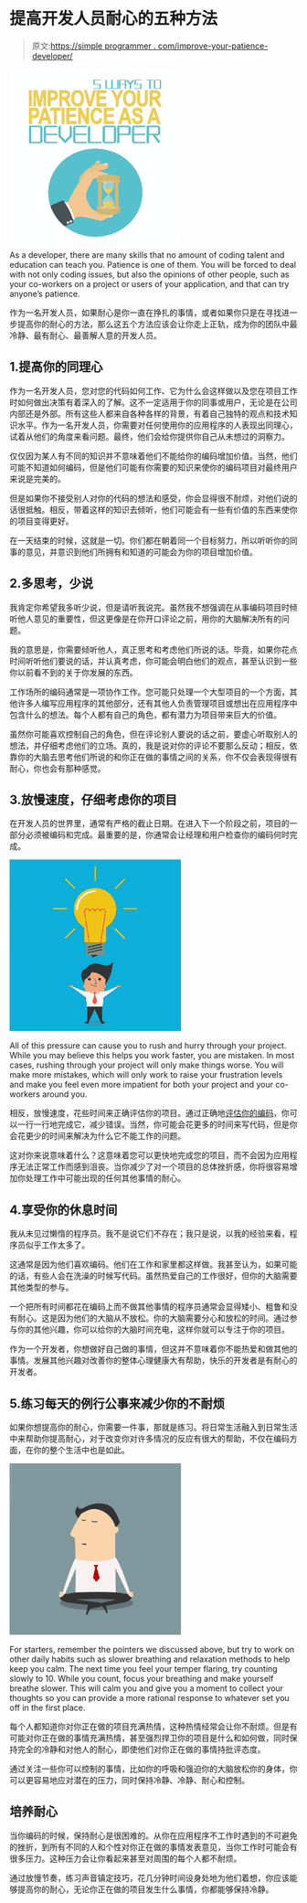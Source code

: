 # 提高开发人员耐心的五种方法

> 原文:[https://simple programmer . com/improve-your-patience-developer/](https://simpleprogrammer.com/improve-your-patience-developer/)

![](img/02a9b6d131d8e57364c9ca3a2d4f3889.png)

As a developer, there are many skills that no amount of coding talent and education can teach you. Patience is one of them. You will be forced to deal with not only coding issues, but also the opinions of other people, such as your co-workers on a project or users of your application, and that can try anyone’s patience.

作为一名开发人员，如果耐心是你一直在挣扎的事情，或者如果你只是在寻找进一步提高你的耐心的方法，那么这五个方法应该会让你走上正轨，成为你的团队中最冷静、最有耐心、最善解人意的开发人员。

## 1.提高你的同理心

作为一名开发人员，您对您的代码如何工作、它为什么会这样做以及您在项目工作时如何做出决策有着深入的了解。这不一定适用于你的同事或用户，无论是在公司内部还是外部。所有这些人都来自各种各样的背景，有着自己独特的观点和技术知识水平。作为一名开发人员，你需要对任何使用你的应用程序的人表现出同理心，试着从他们的角度来看问题。最终，他们会给你提供你自己从未想过的洞察力。

仅仅因为某人有不同的知识并不意味着他们不能给你的编码增加价值。当然，他们可能不知道如何编码，但是他们可能有你需要的知识来使你的编码项目对最终用户来说是完美的。

但是如果你不接受别人对你的代码的想法和感受，你会显得很不耐烦，对他们说的话很抵触。相反，带着这样的知识去倾听，他们可能会有一些有价值的东西来使你的项目变得更好。

在一天结束的时候，这就是一切。你们都在朝着同一个目标努力，所以听听你的同事的意见，并意识到他们所拥有和知道的可能会为你的项目增加价值。

## 2.多思考，少说

我肯定你希望我多听少说，但是请听我说完。虽然我不想强调在从事编码项目时倾听他人意见的重要性，但这更像是在你开口评论之前，用你的大脑解决所有的问题。

我的意思是，你需要倾听他人，真正思考和考虑他们所说的话。毕竟，如果你花点时间听听他们要说的话，并认真考虑，你可能会明白他们的观点，甚至认识到一些你以前看不到的关于你发展的东西。

工作场所的编码通常是一项协作工作。您可能只处理一个大型项目的一个方面，其他许多人编写应用程序的其他部分，还有其他人负责管理项目或想出在应用程序中包含什么的想法。每个人都有自己的角色，都有潜力为项目带来巨大的价值。

虽然你可能喜欢控制自己的角色，但在评论别人要说的话之前，要虚心听取别人的想法，并仔细考虑他们的立场。真的，我是说对你的评论不要那么反动；相反，依靠你的大脑去思考他们所说的和你正在做的事情之间的关系，你不仅会表现得很有耐心，你也会有那种感觉。

## 3.放慢速度，仔细考虑你的项目

在开发人员的世界里，通常有严格的截止日期。在进入下一个阶段之前，项目的一部分必须被编码和完成。最重要的是，你通常会让经理和用户检查你的编码何时完成。

![](img/44b468e3aae1321a63d26a07db4f8886.png)

All of this pressure can cause you to rush and hurry through your project. While you may believe this helps you work faster, you are mistaken. In most cases, rushing through your project will only make things worse. You will make more mistakes, which will only work to raise your frustration levels and make you feel even more impatient for both your project and your co-workers around you.

相反，放慢速度，花些时间来正确评估你的项目。通过正确地[评估你的编码](https://simpleprogrammer.com/coding-problem-solving-skills/)，你可以一行一行地完成它，减少错误。当然，你可能会花更多的时间来写代码，但是你会花更少的时间来解决为什么它不能工作的问题。

这对你来说意味着什么？这意味着您可以更快地完成您的项目，而不会因为应用程序无法正常工作而感到沮丧。当你减少了对一个项目的总体挫折感，你将很容易增加你处理工作中可能出现的任何其他事情的耐心。

## 4.享受你的休息时间

我从未见过懒惰的程序员。我不是说它们不存在；我只是说，以我的经验来看，程序员似乎工作太多了。

这通常是因为他们喜欢编码。他们在工作和家里都这样做。我甚至认为，如果可能的话，有些人会在洗澡的时候写代码。虽然热爱自己的工作很好，但你的大脑需要其他类型的参与。

一个把所有时间都花在编码上而不做其他事情的程序员通常会显得矮小、粗鲁和没有耐心。这是因为他们的大脑从不放松。你的大脑需要分心和放松的时间。通过参与你的其他兴趣，你可以给你的大脑时间充电，这样你就可以专注于你的项目。

作为一个开发者，你想做好自己做的事情，但这并不意味着你不能热爱和做其他的事情。发展其他兴趣对改善你的整体心理健康大有帮助，快乐的开发者是有耐心的开发者。

## 5.练习每天的例行公事来减少你的不耐烦

如果你想提高你的耐心，你需要一件事，那就是练习。将日常生活融入到日常生活中来帮助你提高耐心，对于改变你对许多情况的反应有很大的帮助，不仅在编码方面，在你的整个生活中也是如此。

![](img/6a2b9ad9295afe0883d2d88cd8b3adda.png)

For starters, remember the pointers we discussed above, but try to work on other daily habits such as slower breathing and relaxation methods to help keep you calm. The next time you feel your temper flaring, try counting slowly to 10\. While you count, focus your breathing and make yourself breathe slower. This will calm you and give you a moment to collect your thoughts so you can provide a more rational response to whatever set you off in the first place.

每个人都知道你对你正在做的项目充满热情，这种热情经常会让你不耐烦。但是有可能对你正在做的事情充满热情，甚至强烈捍卫你的项目是什么和如何做，同时保持完全的冷静和对他人的耐心，即使他们对你正在做的事情持批评态度。

通过关注一些你可以控制的事情，比如你的呼吸和强迫你的大脑放松你的身体，你可以更容易地应对潜在的压力，同时保持冷静、冷静、耐心和控制。

## 培养耐心

当你编码的时候，保持耐心是很困难的。从你在应用程序不工作时遇到的不可避免的挫折，到所有不同的人和个性对你正在做的事情发表意见，当你工作时可能会有很多压力。这种压力会让你看起来甚至对周围的每个人都不耐烦。

通过放慢节奏，练习声音镇定技巧，花几分钟时间设身处地为他们着想，你应该能够提高你的耐心，无论你正在做的项目发生什么事情，你都能够保持冷静。